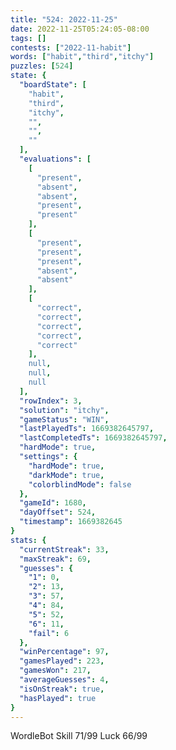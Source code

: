 ```yaml
---
title: "524: 2022-11-25"
date: 2022-11-25T05:24:05-08:00
tags: []
contests: ["2022-11-habit"]
words: ["habit","third","itchy"]
puzzles: [524]
state: {
  "boardState": [
    "habit",
    "third",
    "itchy",
    "",
    "",
    ""
  ],
  "evaluations": [
    [
      "present",
      "absent",
      "absent",
      "present",
      "present"
    ],
    [
      "present",
      "present",
      "present",
      "absent",
      "absent"
    ],
    [
      "correct",
      "correct",
      "correct",
      "correct",
      "correct"
    ],
    null,
    null,
    null
  ],
  "rowIndex": 3,
  "solution": "itchy",
  "gameStatus": "WIN",
  "lastPlayedTs": 1669382645797,
  "lastCompletedTs": 1669382645797,
  "hardMode": true,
  "settings": {
    "hardMode": true,
    "darkMode": true,
    "colorblindMode": false
  },
  "gameId": 1680,
  "dayOffset": 524,
  "timestamp": 1669382645
}
stats: {
  "currentStreak": 33,
  "maxStreak": 69,
  "guesses": {
    "1": 0,
    "2": 13,
    "3": 57,
    "4": 84,
    "5": 52,
    "6": 11,
    "fail": 6
  },
  "winPercentage": 97,
  "gamesPlayed": 223,
  "gamesWon": 217,
  "averageGuesses": 4,
  "isOnStreak": true,
  "hasPlayed": true
}
---
```

<!-- more -->
WordleBot
Skill 71/99
Luck 66/99

